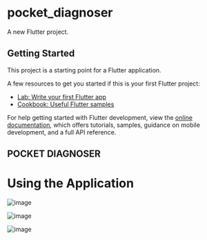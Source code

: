 # pocket_diagnoser

A new Flutter project.

## Getting Started

This project is a starting point for a Flutter application.

A few resources to get you started if this is your first Flutter project:

- [Lab: Write your first Flutter app](https://docs.flutter.dev/get-started/codelab)
- [Cookbook: Useful Flutter samples](https://docs.flutter.dev/cookbook)

For help getting started with Flutter development, view the
[online documentation](https://docs.flutter.dev/), which offers tutorials,
samples, guidance on mobile development, and a full API reference.

## POCKET DIAGNOSER

# Using the Application

![image](https://user-images.githubusercontent.com/40085622/184072167-5920a425-632c-4305-9230-76b5e3507f79.png)

![image](https://user-images.githubusercontent.com/40085622/184072452-e98146ad-1425-4ef0-81d9-abd696710867.png)

![image](https://user-images.githubusercontent.com/40085622/184072548-c9046f07-bb5b-4937-8dbb-a243d6b0eee5.png)
